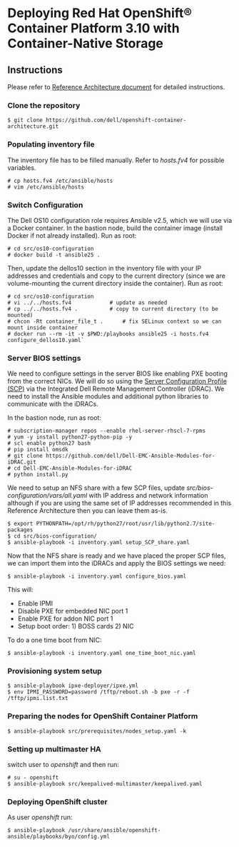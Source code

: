 # Deploying Red Hat OpenShift® Container Platform 3.10 with Container-Native Storage

## Instructions
Please refer to [Reference Architecture document](https://tbd.pdf) for detailed instructions.

### Clone the repository
`$ git clone https://github.com/dell/openshift-container-architecture.git`

### Populating inventory file
The inventory file has to be filled manually.
Refer to *hosts.fv4* for possible variables.

```
# cp hosts.fv4 /etc/ansible/hosts
# vim /etc/ansible/hosts
```

### Switch Configuration
The Dell OS10 configuration role requires Ansible v2.5, which we will use via a Docker container. In the bastion node, build the container image (install Docker if not already installed). Run as root:

```
# cd src/os10-configuration
# docker build -t ansible25 .
```

Then, update the dellos10 section in the inventory file with your IP addresses and credentials and copy to the current directory (since we are volume-mounting the current directory inside the container). Run as root:

```
# cd src/os10-configuration
# vi ../../hosts.fv4			# update as needed
# cp ../../hosts.fv4 .			# copy to current directory (to be mounted)
# chcon -Rt container_file_t .		# fix SELinux context so we can mount inside container
# docker run --rm -it -v $PWD:/playbooks ansible25 -i hosts.fv4 configure_dellos10.yaml`
```

### Server BIOS settings
We need to configure settings in the server BIOS like enabling PXE booting from the correct NICs. We will do so using the [Server Configuration Profile (SCP)](https://dell.to/2NpRJ9a) via the Integrated Dell Remote Management Controller (iDRAC). We need to install the Ansible modules and additional python libraries to communicate with the iDRACs. 

In the bastion node, run as root:

```
# subscription-manager repos --enable rhel-server-rhscl-7-rpms
# yum -y install python27-python-pip -y
# scl enable python27 bash
# pip install omsdk
# git clone https://github.com/dell/Dell-EMC-Ansible-Modules-for-iDRAC.git
# cd Dell-EMC-Ansible-Modules-for-iDRAC
# python install.py
```

We need to setup an NFS share with a few SCP files, update *src/bios-configuration/vars/all.yaml* with IP address and network information although if you are using the same set of IP addresses recommended in this Reference Architecture then you can leave them as-is.

```
$ export PYTHONPATH=/opt/rh/python27/root/usr/lib/python2.7/site-packages
$ cd src/bios-configuration/
$ ansible-playbook -i inventory.yaml setup_SCP_share.yaml
```

Now that the NFS share is ready and we have placed the proper SCP files, we can import them into the iDRACs and apply the BIOS settings we need:

```
$ ansible-playbook -i inventory.yaml configure_bios.yaml
```

This will:

- Enable IPMI
- Disable PXE for embedded NIC port 1
- Enable PXE for addon NIC port 1
- Setup boot order: 1) BOSS cards 2) NIC

To do a one time boot from NIC:

`$ ansible-playbook -i inventory.yaml one_time_boot_nic.yaml`

### Provisioning system setup

```
$ ansible-playbook ipxe-deployer/ipxe.yml
$ env IPMI_PASSWORD=password /tftp/reboot.sh -b pxe -r -f /tftp/ipmi.list.txt
```

### Preparing the nodes for OpenShift Container Platform

`$ ansible-playbook src/prerequisites/nodes_setup.yaml -k`

### Setting up multimaster HA
switch user to *openshift* and then run:

```
# su - openshift
$ ansible-playbook src/keepalived-multimaster/keepalived.yaml
```

### Deploying OpenShift cluster
As user *openshift* run:

`$ ansible-playbook /usr/share/ansible/openshift-ansible/playbooks/byo/config.yml`
